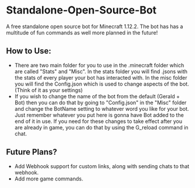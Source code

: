 # Standalone-Open-Source-Bot
A free standalone open source bot for Minecraft 1.12.2. The bot has has a multitude of fun commands as well more planned in the future!
## How to Use:
* There are two main folder for you to use in the .minecraft folder which are called "Stats" and "Misc". In the stats folder you will find .jsons with the stats of every player your bot has interacted with. In the misc folder you will find the Config.json which is used to change aspects of the bot. (Think of it as your settings)
* If you wish to change the name of the bot from the default (Gerald + Bot) then you can do that by going to "Config.json" in the "Misc" folder and change the BotName setting to whatever word you like for your bot. Just remember whatever you put here is gonna have Bot added to the end of it in use. If you need for these changes to take effect after you are already in game, you can do that by using the G_reload command in chat.
## Future Plans?
* Add Webhook support for custom links, along with sending chats to that webhook.
* Add more game commands.
